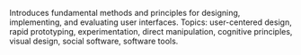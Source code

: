 Introduces fundamental methods and principles for designing, implementing, and evaluating user interfaces. Topics: user-centered design, rapid prototyping, experimentation, direct manipulation, cognitive principles, visual design, social software, software tools.
